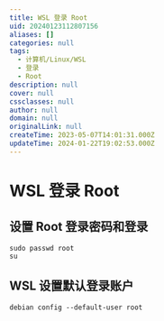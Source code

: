 ```yaml
---
title: WSL 登录 Root
uid: 20240123112807156
aliases: []
categories: null
tags:
  - 计算机/Linux/WSL
  - 登录
  - Root
description: null
cover: null
cssclasses: null
author: null
domain: null
originalLink: null
createTime: 2023-05-07T14:01:31.000Z
updateTime: 2024-01-22T19:02:53.000Z
---
```


# WSL 登录 Root

## 设置 Root 登录密码和登录

```shell
sudo passwd root
su
```

## WSL 设置默认登录账户

```shell
debian config --default-user root
```
